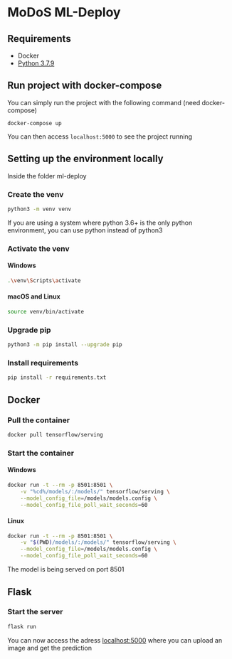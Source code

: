 # MoDoS ML-Deploy
## Requirements
* Docker
* [Python 3.7.9](https://www.python.org/downloads/release/python-379/)

## Run project with docker-compose
You can simply run the project with the following command (need docker-compose)
```
docker-compose up
```
You can then access ``localhost:5000`` to see the project running

## Setting up the environment locally
Inside the folder ml-deploy
### Create the venv
```bash
python3 -m venv venv
```
If you are using a system where python 3.6+ is the only python environment, you can use python instead of python3

### Activate the venv
#### Windows
```bash
.\venv\Scripts\activate
```
#### macOS and Linux
```bash
source venv/bin/activate
```
### Upgrade pip
```bash
python3 -m pip install --upgrade pip
```
### Install requirements
```bash
pip install -r requirements.txt
```
## Docker
### Pull the container
```bash
docker pull tensorflow/serving
```
### Start the container
#### Windows
```bash
docker run -t --rm -p 8501:8501 \
    -v "%cd%/models/:/models/" tensorflow/serving \
    --model_config_file=/models/models.config \
    --model_config_file_poll_wait_seconds=60
```
#### Linux
```bash
docker run -t --rm -p 8501:8501 \
    -v "$(PWD)/models/:/models/" tensorflow/serving \
    --model_config_file=/models/models.config \
    --model_config_file_poll_wait_seconds=60
```
The model is being served on port 8501
## Flask
### Start the server
```bash
flask run
```
You can now access the adress [localhost:5000](http://localhost:5000) where you can upload an image and get the prediction
